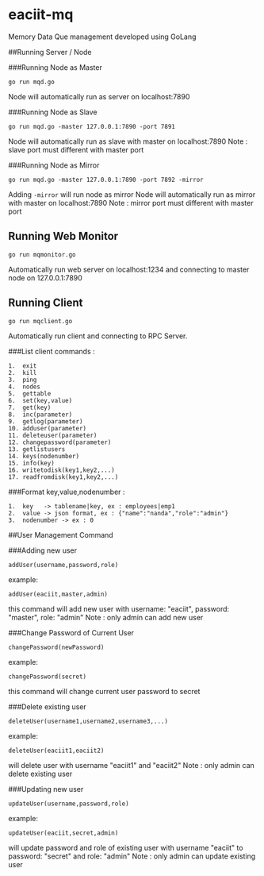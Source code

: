 # eaciit-mq
Memory Data Que management developed using GoLang

##Running Server / Node

###Running Node as Master

```
go run mqd.go 
```

Node will automatically run as server on localhost:7890

###Running Node as Slave

```
go run mqd.go -master 127.0.0.1:7890 -port 7891
```

Node will automatically run as slave with master on localhost:7890
Note : slave port must different with master port

###Running Node as Mirror

```
go run mqd.go -master 127.0.0.1:7890 -port 7892 -mirror
```

Adding ```-mirror``` will run node as mirror
Node will automatically run as mirror with master on localhost:7890
Note : mirror port must different with master port

## Running Web Monitor
```
go run mqmonitor.go
```
Automatically run web server on localhost:1234 and connecting to master node on 127.0.0.1:7890

## Running Client
```
go run mqclient.go
```
Automatically run client and connecting to RPC Server.

###List client commands :

```
1.  exit
2.  kill
3.  ping
4.  nodes
5.  gettable
6.  set(key,value)
7.  get(key)
8.  inc(parameter)
9.  getlog(parameter)
10. adduser(parameter)
11. deleteuser(parameter)
12. changepassword(parameter)
13. getlistusers
14. keys(nodenumber)
15. info(key)
16. writetodisk(key1,key2,...)
17. readfromdisk(key1,key2,...)
```

###Format key,value,nodenumber :
```
1.  key   -> tablename|key, ex : employees|emp1
2.  value -> json format, ex : {"name":"nanda","role":"admin"}
3.  nodenumber -> ex : 0
```

##User Management Command

###Adding new user

``` 
addUser(username,password,role) 
```
example: 
``` 
addUser(eaciit,master,admin) 
```
this command will add new user with username: "eaciit", password: "master", role: "admin"
Note : only admin can add new user

###Change Password of Current User

``` 
changePassword(newPassword)
```
example: 
``` 
changePassword(secret)
```
this command will change current user password to secret

###Delete existing user

``` 
deleteUser(username1,username2,username3,...)
```
example: 
``` 
deleteUser(eaciit1,eaciit2) 
```
will delete user with username "eaciit1" and "eaciit2"
Note : only admin can delete existing user

###Updating new user

``` 
updateUser(username,password,role) 
```
example: 
``` 
updateUser(eaciit,secret,admin) 
```
will update password and role of existing user with username  "eaciit" to password: "secret" and role: "admin"
Note : only admin can update existing user


